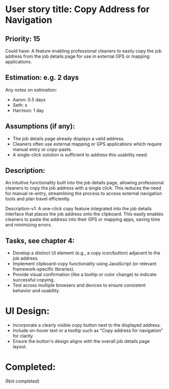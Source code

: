 # User story title: Copy Address for Navigation

## Priority: 15
Could have:
A feature enabling professional cleaners to easily copy the job address from the job details page for use in external GPS or mapping applications.

## Estimation: e.g. 2 days
Any notes on estimation:
* Aaron: 0.5 days
* Seth: x
* Harrison: 1 day

## Assumptions (if any):
- The job details page already displays a valid address.
- Cleaners often use external mapping or GPS applications which require manual entry or copy-paste.
- A single-click solution is sufficient to address this usability need.

## Description:
An intuitive functionality built into the job details page, allowing professional cleaners to copy the job address with a single click. This reduces the need for manual re-entry, streamlining the process to access external navigation tools and plan travel efficiently.

Description-v1:
A one-click copy feature integrated into the job details interface that places the job address onto the clipboard. This easily enables cleaners to paste the address into their GPS or mapping apps, saving time and minimizing errors.

## Tasks, see chapter 4:
- Develop a distinct UI element (e.g., a copy icon/button) adjacent to the job address.
- Implement clipboard-copy functionality using JavaScript (or relevant framework-specific libraries).
- Provide visual confirmation (like a tooltip or color change) to indicate successful copying.
- Test across multiple browsers and devices to ensure consistent behavior and usability.

# UI Design:
- Incorporate a clearly visible copy button next to the displayed address.
- Include on-hover text or a tooltip such as "Copy address for navigation" for clarity.
- Ensure the button's design aligns with the overall job details page layout.

# Completed:
(Not completed)
